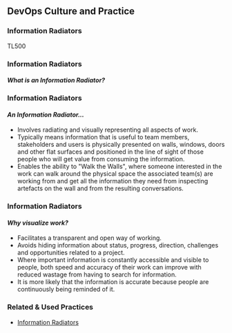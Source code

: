 <!-- .slide: data-background-image="images/RH_NewBrand_Background.png"  -->
## DevOps Culture and Practice <!-- {.element: class="course-title"} -->
### Information Radiators <!-- {.element: class="title-color"} -->
TL500 <!-- {.element: class="title-color"} -->



<!-- .slide: id="information-radiators" -->
### Information Radiators
#### _What is an Information Radiator?_



### Information Radiators
#### _An Information Radiator..._
- Involves radiating and visually representing all aspects of work.
- Typically means information that is useful to team members, stakeholders and users is physically presented on walls, windows, doors and other flat surfaces and positioned in the line of sight of those people who will get value from consuming the information.
- Enables the ability to "Walk the Walls", where someone interested in the work can walk around the physical space the associated team(s) are working from and get all the information they need from inspecting artefacts on the wall and from the resulting conversations.



### Information Radiators
#### _Why visualize work?_
- Facilitates a transparent and open way of working.
- Avoids hiding information about status, progress, direction, challenges and opportunities related to a project.
- Where important information is constantly accessible and visible to people, both speed and accuracy of their work can improve with reduced wastage from having to search for information.
- It is more likely that the information is accurate because people are continuously being reminded of it.



<!-- .slide: data-background-image="images/chef-background.png" class="white-style" -->
### Related & Used Practices
- [Information Radiators](https://openpracticelibrary.com/practice/visualisation-of-work/)

